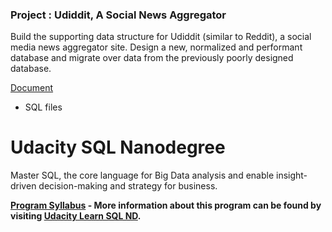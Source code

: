 
### Project : Udiddit, A Social News Aggregator

Build the supporting data structure for Udiddit (similar to Reddit), a social media news aggregator site. Design a new, normalized and performant database and migrate over data from the previously poorly designed database.

[Document](https://docs.google.com/document/d/1azE-LkXCAFKqO_uvqs_Zs1Nja2WXE6ACF2-RE5NZOjA/edit?usp=sharing)

- SQL files

# Udacity SQL Nanodegree 
Master SQL, the core language for Big Data analysis and enable insight-driven decision-making and strategy for business.

**[Program Syllabus](https://d20vrrgs8k4bvw.cloudfront.net/documents/en-US/Programming+for+Data+Science+with+Python+Nanodegree+Program+Syllabus.pdf) - More information about this program can be found by visiting [Udacity Learn SQL ND](https://www.udacity.com/course/learn-sql--nd072).**
